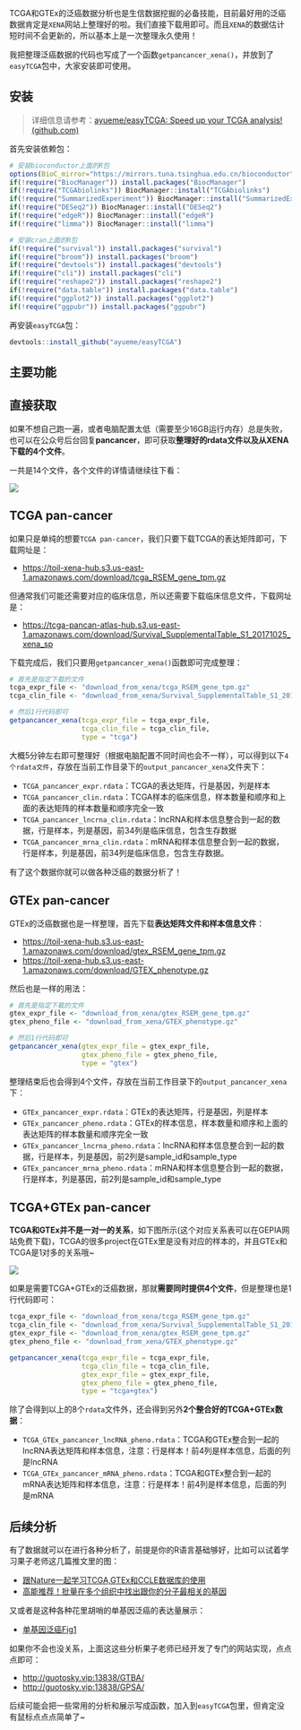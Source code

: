 TCGA和GTEx的泛癌数据分析也是生信数据挖掘的必备技能，目前最好用的泛癌数据肯定是`XENA`网站上整理好的啦。我们直接下载用即可。而且`XENA`的数据估计短时间不会更新的，所以基本上是一次整理永久使用！

我把整理泛癌数据的代码也写成了一个函数`getpancancer_xena()`，并放到了`easyTCGA`包中，大家安装即可使用。

## 安装

> 详细信息请参考：[ayueme/easyTCGA: Speed up your TCGA analysis! (github.com)](https://github.com/ayueme/easyTCGA)

首先安装依赖包：

```R
# 安装bioconductor上面的R包
options(BioC_mirror="https://mirrors.tuna.tsinghua.edu.cn/bioconductor")
if(!require("BiocManager")) install.packages("BiocManager")
if(!require("TCGAbiolinks")) BiocManager::install("TCGAbiolinks")
if(!require("SummarizedExperiment")) BiocManager::install("SummarizedExperiment")
if(!require("DESeq2")) BiocManager::install("DESeq2")
if(!require("edgeR")) BiocManager::install("edgeR")
if(!require("limma")) BiocManager::install("limma")

# 安装cran上面的R包
if(!require("survival")) install.packages("survival")
if(!require("broom")) install.packages("broom")
if(!require("devtools")) install.packages("devtools")
if(!require("cli")) install.packages("cli")
if(!require("reshape2")) install.packages("reshape2")
if(!require("data.table")) install.packages("data.table")
if(!require("ggplot2")) install.packages("ggplot2")
if(!require("ggpubr")) install.packages("ggpubr")
```

再安装`easyTCGA`包：

```R
devtools::install_github("ayueme/easyTCGA")
```

## 主要功能

## 直接获取

如果不想自己跑一遍，或者电脑配置太低（需要至少16GB运行内存）总是失败，也可以在公众号后台回复**pancancer**，即可获取**整理好的rdata文件以及从XENA下载的4个文件**。

一共是14个文件，各个文件的详情请继续往下看：

![](https://aliyun-bucket0324.oss-cn-shanghai.aliyuncs.com/img/image-20230526210659464.png)

## TCGA pan-cancer

如果只是单纯的想要`TCGA pan-cancer`，我们只要下载TCGA的表达矩阵即可，下载网址是：

- https://toil-xena-hub.s3.us-east-1.amazonaws.com/download/tcga_RSEM_gene_tpm.gz

但通常我们可能还需要对应的临床信息，所以还需要下载临床信息文件，下载网址是：

- https://tcga-pancan-atlas-hub.s3.us-east-1.amazonaws.com/download/Survival_SupplementalTable_S1_20171025_xena_sp

下载完成后，我们只要用`getpancancer_xena()`函数即可完成整理：

```R
# 首先是指定下载的文件
tcga_expr_file <- "download_from_xena/tcga_RSEM_gene_tpm.gz"
tcga_clin_file <- "download_from_xena/Survival_SupplementalTable_S1_20171025_xena_sp.gz"

# 然后1行代码即可
getpancancer_xena(tcga_expr_file = tcga_expr_file,
                  tcga_clin_file = tcga_clin_file,
                  type = "tcga")
```

大概5分钟左右即可整理好（根据电脑配置不同时间也会不一样），可以得到以下`4个rdata文件`，存放在当前工作目录下的`output_pancancer_xena`文件夹下：

- `TCGA_pancancer_expr.rdata`：TCGA的表达矩阵，行是基因，列是样本
- `TCGA_pancancer_clin.rdata`：TCGA样本的临床信息，样本数量和顺序和上面的表达矩阵的样本数量和顺序完全一致
- `TCGA_pancancer_lncrna_clin.rdata`：lncRNA和样本信息整合到一起的数据，行是样本，列是基因，前34列是临床信息，包含生存数据
- `TCGA_pancancer_mrna_clin.rdata`：mRNA和样本信息整合到一起的数据，行是样本，列是基因，前34列是临床信息，包含生存数据。

有了这个数据你就可以做各种泛癌的数据分析了！

## GTEx pan-cancer

GTEx的泛癌数据也是一样整理，首先下载**表达矩阵文件和样本信息文件**：

- https://toil-xena-hub.s3.us-east-1.amazonaws.com/download/gtex_RSEM_gene_tpm.gz
- https://toil-xena-hub.s3.us-east-1.amazonaws.com/download/GTEX_phenotype.gz

然后也是一样的用法：

```R
# 首先是指定下载的文件
gtex_expr_file <- "download_from_xena/gtex_RSEM_gene_tpm.gz"
gtex_pheno_file <- "download_from_xena/GTEX_phenotype.gz"

# 然后1行代码即可
getpancancer_xena(gtex_expr_file = gtex_expr_file,
                  gtex_pheno_file = gtex_pheno_file,
                  type = "gtex")
```

整理结束后也会得到4个文件，存放在当前工作目录下的`output_pancancer_xena`下：

- `GTEx_pancancer_expr.rdata`：GTEx的表达矩阵，行是基因，列是样本
- `GTEx_pancancer_pheno.rdata`：GTEx的样本信息，样本数量和顺序和上面的表达矩阵的样本数量和顺序完全一致
- `GTEx_pancancer_lncrna_pheno.rdata`：lncRNA和样本信息整合到一起的数据，行是样本，列是基因，前2列是sample_id和sample_type
- `GTEx_pancancer_mrna_pheno.rdata`：mRNA和样本信息整合到一起的数据，行是样本，列是基因，前2列是sample_id和sample_type

## TCGA+GTEx pan-cancer

**TCGA和GTEx并不是一对一的关系**，如下图所示(这个对应关系表可以在GEPIA网站免费下载)，TCGA的很多project在GTEx里是没有对应的样本的，并且GTEx和TCGA是1对多的关系哦~

![](https://aliyun-bucket0324.oss-cn-shanghai.aliyuncs.com/img/image-20230526211021205.png)

如果是需要TCGA+GTEx的泛癌数据，那就**需要同时提供4个文件**，但是整理也是1行代码即可：

```R
tcga_expr_file <- "download_from_xena/tcga_RSEM_gene_tpm.gz"
tcga_clin_file <- "download_from_xena/Survival_SupplementalTable_S1_20171025_xena_sp.gz"
gtex_expr_file <- "download_from_xena/gtex_RSEM_gene_tpm.gz"
gtex_pheno_file <- "download_from_xena/GTEX_phenotype.gz"

getpancancer_xena(tcga_expr_file = tcga_expr_file,
                  tcga_clin_file = tcga_clin_file,
                  gtex_expr_file = gtex_expr_file,
                  gtex_pheno_file = gtex_pheno_file,
                  type = "tcga+gtex")
```

除了会得到以上的8个`rdata`文件外，还会得到另外**2个整合好的TCGA+GTEx数据**：

- `TCGA_GTEx_pancancer_lncRNA_pheno.rdata`：TCGA和GTEx整合到一起的lncRNA表达矩阵和样本信息，注意：行是样本！前4列是样本信息，后面的列是lncRNA
- `TCGA_GTEx_pancancer_mRNA_pheno.rdata`：TCGA和GTEx整合到一起的mRNA表达矩阵和样本信息，注意：行是样本！前4列是样本信息，后面的列是mRNA

## 后续分析

有了数据就可以在进行各种分析了，前提是你的R语言基础够好，比如可以试着学习果子老师这几篇推文里的图：

- [跟Nature一起学习TCGA,GTEx和CCLE数据库的使用](https://mp.weixin.qq.com/s/_04Mx72q-jQigkCzfZ20Kw)
- [高能推荐！批量在多个组织中找出跟你的分子最相关的基因](https://mp.weixin.qq.com/s/n9DtRBOodjRYy4l5o2lBaA)

又或者是这种各种花里胡哨的单基因泛癌的表达量展示：

- [单基因泛癌Fig1](https://mp.weixin.qq.com/s/salE-C8UHS1qTfL6-Zl_8w)

如果你不会也没关系，上面这这些分析果子老师已经开发了专门的网站实现，点点点即可：

- http://guotosky.vip:13838/GTBA/
- http://guotosky.vip:13838/GPSA/

后续可能会把一些常用的分析和展示写成函数，加入到`easyTCGA`包里，但肯定没有鼠标点点点简单了~